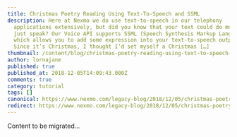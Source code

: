 ```yaml
---
title: Christmas Poetry Reading Using Text-To-Speech and SSML
description: Here at Nexmo we do use text-to-speech in our telephony
  applications extensively, but did you know that your text could do more than
  just speak? Our Voice API supports SSML (Speech Synthesis Markup Language)
  which allows you to add some expression into your text-to-speech outputs.
  Since it’s Christmas, I thought I’d set myself a Christmas […]
thumbnail: /content/blog/christmas-poetry-reading-using-text-to-speech-dr/Christmas-Poetry-Reading-Using-Text-To-Speech.png
author: lornajane
published: true
published_at: 2018-12-05T14:09:43.000Z
comments: true
category: tutorial
tags: []
canonical: https://www.nexmo.com/legacy-blog/2018/12/05/christmas-poetry-reading-using-text-to-speech-dr
redirect: https://www.nexmo.com/legacy-blog/2018/12/05/christmas-poetry-reading-using-text-to-speech-dr
---
```


Content to be migrated...
